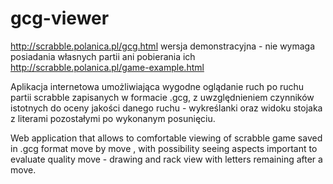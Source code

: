 # gcg-viewer

http://scrabble.polanica.pl/gcg.html
wersja demonstracyjna - nie wymaga posiadania własnych partii ani pobierania ich http://scrabble.polanica.pl/game-example.html

Aplikacja internetowa umożliwiająca wygodne oglądanie ruch po ruchu partii scrabble zapisanych w formacie .gcg, z uwzględnieniem czynników istotnych do oceny jakości danego ruchu - wykreślanki oraz widoku stojaka z literami pozostałymi po wykonanym posunięciu.

Web application that allows to comfortable viewing of scrabble game saved in .gcg format move by move , with possibility seeing aspects important to evaluate quality move - drawing and rack view with letters remaining after a move.
